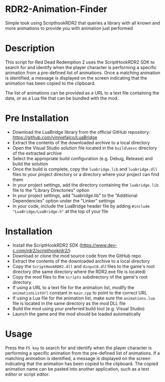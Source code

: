 # RDR2-Animation-Finder
Simple took using ScripthookRDR2 that queries a library with all known and more animations to provide you with animation just performed


# Description
This script for Red Dead Redemption 2 uses the ScriptHookRDR2 SDK to search for and identify when the player character is performing a specific animation from a pre-defined list of animations. Once a matching animation is identified, a message is displayed on the screen indicating that the animation has been copied to the clipboard.

The list of animations can be provided as a URL to a text file containing the data, or as a Lua file that can be bundled with the mod.

# Pre Installation
* Download the LuaBridge library from the official GitHub repository: https://github.com/vinniefalco/LuaBridge
* Extract the contents of the downloaded archive to a local directory
* Open the Visual Studio solution file located in the `build\msvc` directory of the extracted archive
* Select the appropriate build configuration (e.g. Debug, Release) and build the solution
* Once the build is complete, copy the `luabridge.lib` and `luabridge.dll` files to your project directory or a directory where your project can find them
* In your project settings, add the directory containing the `luabridge.lib` file to the "Library Directories" option
* In your project settings, add "luabridge.lib" to the "Additional Dependencies" option under the "Linker" settings
* In your code, include the LuaBridge header file by adding `#include "LuaBridge/LuaBridge.h"` at the top of your file

# Installation
* Install the ScriptHookRDR2 SDK (https://www.dev-c.com/rdr2/scripthookrdr2/)
* Download or clone the mod source code from the GitHub repo
* Extract the contents of the downloaded archive to a local directory
* Copy the `ScriptHookRDR2.dll` and `dinput8.dl`l files to the game's root directory (the same directory where the RDR2.exe file is located)
* Copy the mod files to the `scripts` subdirectory of the game's root directory
* If using a URL to a text file for the animation list, modify the `animationListUrl` constant in `main.cpp` to point to the correct URL
* If using a Lua file for the animation list, make sure the `animations.lua` file is located in the same directory as the mod DLL file
* Build the mod using your preferred build tool (e.g. Visual Studio)
* Launch the game and the mod should be loaded automatically


# Usage
Press the `F5 key` to search for and identify when the player character is performing a specific animation from the pre-defined list of animations. If a matching animation is identified, a message is displayed on the screen indicating that the animation has been copied to the clipboard. The copied animation name can be pasted into another application, such as a text editor or script editor.
